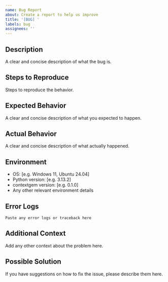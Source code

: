 ```yaml
---
name: Bug Report
about: Create a report to help us improve
title: '[BUG] '
labels: bug
assignees: ''
---
```


## Description
A clear and concise description of what the bug is.

## Steps to Reproduce
Steps to reproduce the behavior.

## Expected Behavior
A clear and concise description of what you expected to happen.

## Actual Behavior
A clear and concise description of what actually happened.

## Environment
- OS: [e.g. Windows 11, Ubuntu 24.04]
- Python version: [e.g. 3.13.2]
- contextgem version: [e.g. 0.1.0]
- Any other relevant environment details

## Error Logs
```
Paste any error logs or traceback here
```

## Additional Context
Add any other context about the problem here.

## Possible Solution
If you have suggestions on how to fix the issue, please describe them here.